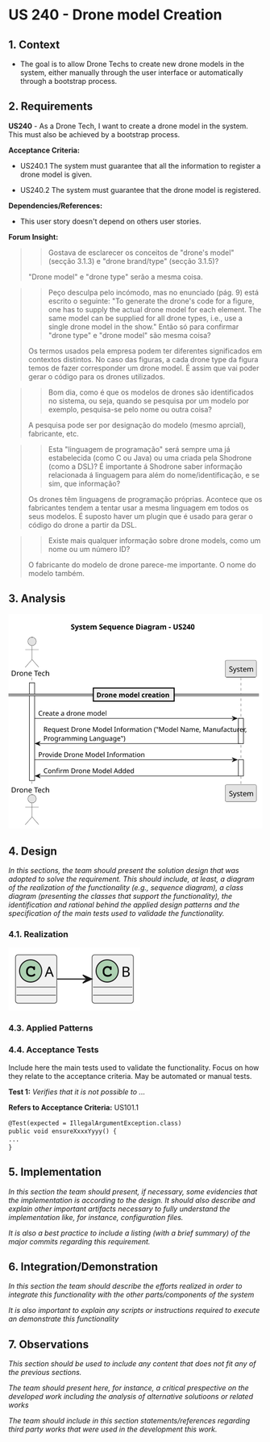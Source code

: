 # US 240 - Drone model Creation

## 1. Context

* The goal is to allow Drone Techs to create new drone models in the system, 
either manually through the user interface or automatically through a bootstrap process.


## 2. Requirements

**US240** - As a Drone Tech, I want to create a drone model in the system.
This must also be achieved by a bootstrap process.


**Acceptance Criteria:**

- US240.1 The system must guarantee that all the information to register a drone model is given.

- US240.2 The system must guarantee that the drone model is registered.


**Dependencies/References:**

* This user story doesn't depend on others user stories.


**Forum Insight:**

>> Gostava de esclarecer os conceitos de "drone's model" (secção 3.1.3) e "drone brand/type" (secção 3.1.5)?
>
> "Drone model" e "drone type" serão a mesma coisa.

>> Peço desculpa pelo incómodo, mas no enunciado (pág. 9) está escrito o seguinte:
"To generate the drone's code for a figure, one has to supply the actual drone model for each element.
The same model can be supplied for all drone types, i.e., use a single drone model in the show."
Então só para confirmar "drone type" e "drone model" são mesma coisa?
> 
> Os termos usados pela empresa podem ter diferentes significados em contextos distintos. No caso das figuras, a cada drone type da figura temos de fazer corresponder um drone model. 
É assim que vai poder gerar o código para os drones utilizados.

>> Bom dia, como é que os modelos de drones são identificados no sistema, ou seja, quando
se pesquisa por um modelo por exemplo, pesquisa-se pelo nome ou outra coisa?
>
> A pesquisa pode ser por designação do modelo (mesmo aprcial), fabricante, etc.

>> Esta "linguagem de programação" será sempre uma já estabelecida (como C ou Java) ou uma criada pela Shodrone (como a DSL)? 
É importante á Shodrone saber informação relacionada á linguagem para além do nome/identificação, e se sim, que informação?
>
> Os drones têm linguagens de programação próprias. Acontece que os fabricantes tendem a tentar usar a mesma linguagem em todos os seus modelos. É suposto haver um plugin que é usado para gerar o código do drone a partir da DSL.

>> Existe mais qualquer informação sobre drone models, como um nome ou um número ID?
>
> O fabricante do modelo de drone parece-me importante. O nome do modelo também.


## 3. Analysis

![System Sequence Diagram](images/system-sequence-diagram-US240.svg)

## 4. Design

*In this sections, the team should present the solution design that was adopted to solve the requirement. This should include, at least, a diagram of the realization of the functionality (e.g., sequence diagram), a class diagram (presenting the classes that support the functionality), the identification and rational behind the applied design patterns and the specification of the main tests used to validade the functionality.*

### 4.1. Realization

![a class diagram](images/class-diagram-01.svg "A Class Diagram")

### 4.3. Applied Patterns

### 4.4. Acceptance Tests

Include here the main tests used to validate the functionality. Focus on how they relate to the acceptance criteria. May be automated or manual tests.

**Test 1:** *Verifies that it is not possible to ...*

**Refers to Acceptance Criteria:** US101.1


```
@Test(expected = IllegalArgumentException.class)
public void ensureXxxxYyyy() {
...
}
````

## 5. Implementation

*In this section the team should present, if necessary, some evidencies that the implementation is according to the design. It should also describe and explain other important artifacts necessary to fully understand the implementation like, for instance, configuration files.*

*It is also a best practice to include a listing (with a brief summary) of the major commits regarding this requirement.*

## 6. Integration/Demonstration

*In this section the team should describe the efforts realized in order to integrate this functionality with the other parts/components of the system*

*It is also important to explain any scripts or instructions required to execute an demonstrate this functionality*

## 7. Observations

*This section should be used to include any content that does not fit any of the previous sections.*

*The team should present here, for instance, a critical prespective on the developed work including the analysis of alternative solutioons or related works*

*The team should include in this section statements/references regarding third party works that were used in the development this work.*
